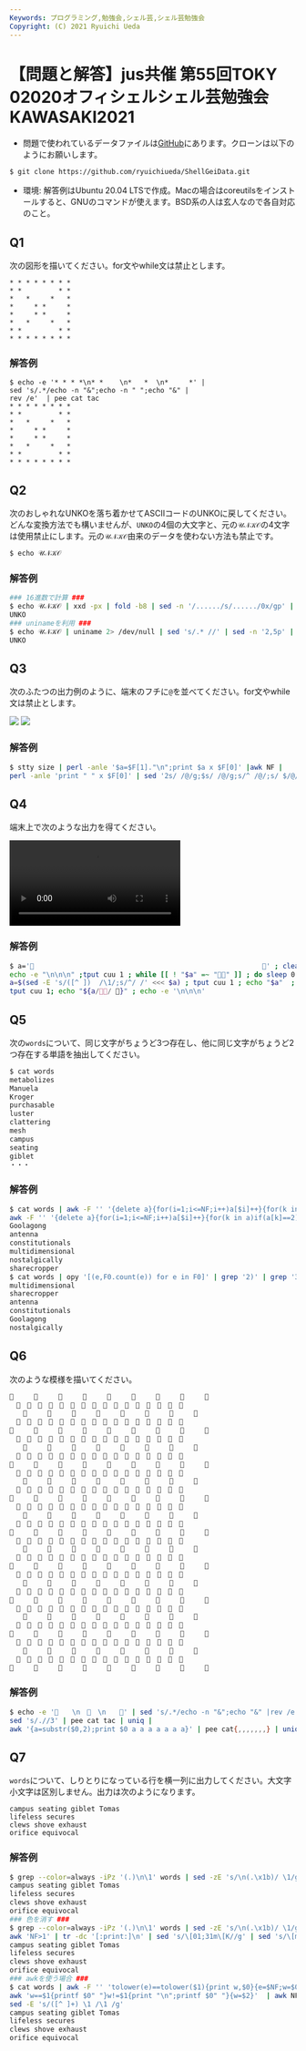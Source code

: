 ```yaml
---
Keywords: プログラミング,勉強会,シェル芸,シェル芸勉強会
Copyright: (C) 2021 Ryuichi Ueda
---
```


# 【問題と解答】jus共催 第55回TOKY 02020オフィシェルシェル芸勉強会KAWASAKI2021

* 問題で使われているデータファイルは[GitHub](https://github.com/ryuichiueda/ShellGeiData/tree/master/vol.55)にあります。クローンは以下のようにお願いします。

```bash
$ git clone https://github.com/ryuichiueda/ShellGeiData.git
```

* 環境: 解答例はUbuntu 20.04 LTSで作成。Macの場合はcoreutilsをインストールすると、GNUのコマンドが使えます。BSD系の人は玄人なので各自対応のこと。

## Q1

次の図形を描いてください。for文やwhile文は禁止とします。

```
* * * * * * * *
* *         * *
*   *     *   *
*     * *     *
*     * *     *
*   *     *   *
* *         * *
* * * * * * * *
```

### 解答例

```
$ echo -e '* * * *\n* *    \n*   *  \n*     *' |
sed 's/.*/echo -n "&";echo -n " ";echo "&" |
rev /e'  | pee cat tac
* * * * * * * *
* *         * *
*   *     *   *
*     * *     *
*     * *     *
*   *     *   *
* *         * *
* * * * * * * *
```

## Q2

次のおしゃれなUNKOを落ち着かせてASCIIコードのUNKOに戻してください。どんな変換方法でも構いませんが、`UNKO`の4個の大文字と、元の`𝒰𝒩𝒦𝒪`の4文字は使用禁止にします。元の`𝒰𝒩𝒦𝒪`由来のデータを使わない方法も禁止です。

```bash
$ echo 𝒰𝒩𝒦𝒪 
```

### 解答例

```bash
### 16進数で計算 ###
$ echo 𝒰𝒩𝒦𝒪 | xxd -px | fold -b8 | sed -n '/....../s/....../0x/gp' | mawk '{printf("%02x",$1 - 91)}' | xxd -r -p | awk 4
UNKO
### uninameを利用 ###
$ echo 𝒰𝒩𝒦𝒪 | uniname 2> /dev/null | sed 's/.* //' | sed -n '2,5p' | paste -sd ''
UNKO
```

## Q3

次のふたつの出力例のように、端末のフチに`@`を並べてください。for文やwhile文は禁止とします。

![](ex1.png)
![](ex2.png)

### 解答例

```bash
$ stty size | perl -anle '$a=$F[1]."\n";print $a x $F[0]' |awk NF |
perl -anle 'print " " x $F[0]' | sed '2s/ /@/g;$s/ /@/g;s/^ /@/;s/ $/@/'
```


## Q4 

端末上で次のような出力を得てください。

![](./annihilation.mp4)

### 解答例

```bash
$ a='💩                                                        💩' ; clear;
echo -e "\n\n\n" ;tput cuu 1 ; while [[ ! "$a" =~ "💩💩" ]] ; do sleep 0.2;
a=$(sed -E 's/([^ ])  /\1/;s/^/ /' <<< $a) ; tput cuu 1 ; echo "$a"  ; done;
tput cuu 1; echo "${a/💩💩/ 🍣}" ; echo -e '\n\n\n'
```

## Q5

次の`words`について、同じ文字がちょうど3つ存在し、他に同じ文字がちょうど2つ存在する単語を抽出してください。

```bash
$ cat words 
metabolizes
Manuela
Kroger
purchasable
luster
clattering
mesh
campus
seating
giblet
・・・
```

### 解答例

```bash
$ cat words | awk -F '' '{delete a}{for(i=1;i<=NF;i++)a[$i]++}{for(k in a)if(a[k]==3)print $0}' |
awk -F '' '{delete a}{for(i=1;i<=NF;i++)a[$i]++}{for(k in a)if(a[k]==2)print $0}' | sort -u
Goolagong
antenna
constitutionals
multidimensional
nostalgically
sharecropper
$ cat words | opy '[(e,F0.count(e)) for e in F0]' | grep '2)' | grep '3)' | tr -dc 'a-zA-Z\n'
multidimensional
sharecropper
antenna
constitutionals
Goolagong
nostalgically
```

## Q6 

次のような模様を描いてください。

```bash
💩　　　💩　　　💩　　　💩　　　💩　　　💩　　　💩　　　💩　　　💩
　💩　💩　💩　💩　💩　💩　💩　💩　💩　💩　💩　💩　💩　💩　💩　💩　
　　💩　　　💩　　　💩　　　💩　　　💩　　　💩　　　💩　　　💩　　
　💩　💩　💩　💩　💩　💩　💩　💩　💩　💩　💩　💩　💩　💩　💩　💩　
💩　　　💩　　　💩　　　💩　　　💩　　　💩　　　💩　　　💩　　　💩
　💩　💩　💩　💩　💩　💩　💩　💩　💩　💩　💩　💩　💩　💩　💩　💩　
　　💩　　　💩　　　💩　　　💩　　　💩　　　💩　　　💩　　　💩　　
　💩　💩　💩　💩　💩　💩　💩　💩　💩　💩　💩　💩　💩　💩　💩　💩　
💩　　　💩　　　💩　　　💩　　　💩　　　💩　　　💩　　　💩　　　💩
　💩　💩　💩　💩　💩　💩　💩　💩　💩　💩　💩　💩　💩　💩　💩　💩　
　　💩　　　💩　　　💩　　　💩　　　💩　　　💩　　　💩　　　💩　　
　💩　💩　💩　💩　💩　💩　💩　💩　💩　💩　💩　💩　💩　💩　💩　💩　
💩　　　💩　　　💩　　　💩　　　💩　　　💩　　　💩　　　💩　　　💩
　💩　💩　💩　💩　💩　💩　💩　💩　💩　💩　💩　💩　💩　💩　💩　💩　
　　💩　　　💩　　　💩　　　💩　　　💩　　　💩　　　💩　　　💩　　
　💩　💩　💩　💩　💩　💩　💩　💩　💩　💩　💩　💩　💩　💩　💩　💩　
💩　　　💩　　　💩　　　💩　　　💩　　　💩　　　💩　　　💩　　　💩
　💩　💩　💩　💩　💩　💩　💩　💩　💩　💩　💩　💩　💩　💩　💩　💩　
　　💩　　　💩　　　💩　　　💩　　　💩　　　💩　　　💩　　　💩　　
　💩　💩　💩　💩　💩　💩　💩　💩　💩　💩　💩　💩　💩　💩　💩　💩　
💩　　　💩　　　💩　　　💩　　　💩　　　💩　　　💩　　　💩　　　💩
　💩　💩　💩　💩　💩　💩　💩　💩　💩　💩　💩　💩　💩　💩　💩　💩　
　　💩　　　💩　　　💩　　　💩　　　💩　　　💩　　　💩　　　💩　　
　💩　💩　💩　💩　💩　💩　💩　💩　💩　💩　💩　💩　💩　💩　💩　💩　
💩　　　💩　　　💩　　　💩　　　💩　　　💩　　　💩　　　💩　　　💩
　💩　💩　💩　💩　💩　💩　💩　💩　💩　💩　💩　💩　💩　💩　💩　💩　
　　💩　　　💩　　　💩　　　💩　　　💩　　　💩　　　💩　　　💩　　
　💩　💩　💩　💩　💩　💩　💩　💩　💩　💩　💩　💩　💩　💩　💩　💩　
💩　　　💩　　　💩　　　💩　　　💩　　　💩　　　💩　　　💩　　　💩
　💩　💩　💩　💩　💩　💩　💩　💩　💩　💩　💩　💩　💩　💩　💩　💩　
　　💩　　　💩　　　💩　　　💩　　　💩　　　💩　　　💩　　　💩　　
　💩　💩　💩　💩　💩　💩　💩　💩　💩　💩　💩　💩　💩　💩　💩　💩　
💩　　　💩　　　💩　　　💩　　　💩　　　💩　　　💩　　　💩　　　💩
```

### 解答例


```bash
$ echo -e '💩　　\n　💩　\n　　💩' | sed 's/.*/echo -n "&";echo "&" |rev /e' |
sed 's/.//3' | pee cat tac | uniq |
awk '{a=substr($0,2);print $0 a a a a a a a}' | pee cat{,,,,,,,} | uniq
```



## Q7

`words`について、しりとりになっている行を横一列に出力してください。大文字小文字は区別しません。出力は次のようになります。

```
campus seating giblet Tomas
lifeless secures
clews shove exhaust
orifice equivocal
```


### 解答例


```bash
$ grep --color=always -iPz '(.)\n\1' words | sed -zE 's/\n(.\x1b)/ \1/g'  | awk 'NF>1'
campus seating giblet Tomas
lifeless secures
clews shove exhaust
orifice equivocal
### 色を消す ###
$ grep --color=always -iPz '(.)\n\1' words | sed -zE 's/\n(.\x1b)/ \1/g'  |
awk 'NF>1' | tr -dc '[:print:]\n' | sed 's/\[01;31m\[K//g' | sed 's/\[m\[K//g'
campus seating giblet Tomas
lifeless secures
clews shove exhaust
orifice equivocal
### awkを使う場合 ###
$ cat words | awk -F '' 'tolower(e)==tolower($1){print w,$0}{e=$NF;w=$0}' |
awk 'w==$1{printf $0" "}w!=$1{print "\n";printf $0" "}{w=$2}'  | awk NF |
sed -E 's/([^ ]+) \1 /\1 /g'
campus seating giblet Tomas
lifeless secures
clews shove exhaust
orifice equivocal
```

